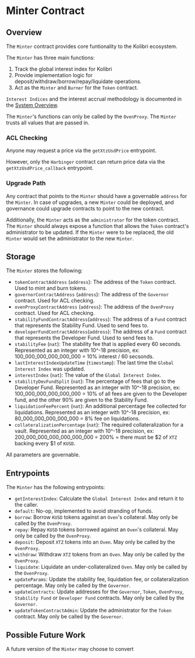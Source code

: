 # Minter Contract

## Overview

The `Minter` contract provides core funtionality to the Kolibri ecosystem. 

The `Minter` has three main functions:
1) Track the global interest index for Kolibri
2) Provide implementation logic for deposit/withdraw/borrow/repay/liquidate operations.
3) Act as the `Minter` and `Burner` for the `Token` contract.

`Interest Indices` and the interest accrual methodology is documented in the [System Overview](overview.md).

The `Minter`'s functions can only be called by the `OvenProxy`. The `Minter` trusts all values that are passed in. 

### ACL Checking

Anyone may request a price via the `getXtzUsdPrice` entrypoint.

However, only the `Harbinger` contract can return price data via the `getXtzUsdPrice_callback` entrypoint.

### Upgrade Path

Any contract that points to the `Minter` should have a governable `address` for the `Minter`. In case of upgrades, a new `Minter` could be deployed, and governance could upgrade contracts to point to the new contract.

Additionally, the `Minter` acts as the `administrator` for the token contract. The `Minter` should always expose a function that allows the `Token` contract's administrator to be updated. If the `Minter` were to be replaced, the old `Minter` would set the administrator to the new `Minter`.

## Storage

The `Minter` stores the following:
- `tokenContractAddress` (`address`): The address of the `Token` contract. Used to mint and burn tokens.
- `governorContractAddress` (`address`): The address of the `Governor` contract. Used for ACL checking.
- `ovenProxyContractAddress` (`address`): The address of the `OvenProxy` contract. Used for ACL checking.
- `stabilityFundContractAddress`(`address`): The address of a `Fund` contract that represents the Stability Fund. Used to send fees to.
- `developerFundContractAddress`(`address`): The address of a `Fund` contract that represents the Developer Fund. Used to send fees to.
- `stabilityFee` (`nat`): The stability fee that is applied every 60 seconds. Represented as an integer with 10^-18 precision, ex: 100_000_000_000_000_000 = 10% interest / 60 secsonds.
- `lastInterestIndexUpdateTime` (`timestamp`): The last time the `Global Interest Index` was updated.
- `interestIndex` (`nat`): The value of the `Global Interest Index`.
- `stabilityDevFundSplit` (`nat`): The percentage of fees that go to the Developer Fund. Represented as an integer with 10^-18 precision, ex: 100_000_000_000_000_000 = 10% of all fees are given to the Developer fund, and the other 90% are given to the Stability Fund.
- `liquidationFeePercent` (`nat`): An additional percentage fee collected for liquidations. Represented as an integer with 10^-18 precision, ex: 80_000_000_000_000_000 = 8% fee on liquidations.
- `collateralizationPercentage` (`nat`): The required collateralization for a vault. Represented as an integer with 10^-18 precision, ex:
200_000_000_000_000_000_000 = 200% = there must be $2 of `XTZ` backing every $1 of `KUSD`.

All parameters are governable.

## Entrypoints

The `Minter` has the following entrypoints:
- `getInterestIndex`: Calculate the `Global Interest Index` and return it to the caller.
- `default`: No-op, implemented to avoid stranding of funds.
- `borrow`: Borrow `KUSD` tokens against an `Oven`'s collateral. May only be called by the `OvenProxy`.
- `repay`: Repay `KUSD` tokens borrowed against an `Oven`'s collateral. May only be called by the `OvenProxy`.
- `deposit`: Deposit `XTZ` tokens into an `Oven`. May only be called by the `OvenProxy`.
- `withdraw`: Withdraw `XTZ` tokens from an `Oven`. May only be called by the `OvenProxy`.
- `liquidate`: Liquidate an under-collateralized `Oven`. May only be called by the `OvenProxy`.
- `updateParams`: Update the stability fee, liquidation fee, or collateralization percentage. May only be called by the `Governor`.
- `updateContracts`: Update addresses for the `Governor`, `Token`, `OvenProxy`, `Stability Fund` or `Developer Fund` contracts. May only be called by the `Governor`.
- `updateTokenContractAdmin`: Update the administrator for the `Token` contract. May only be called by the `Governor`.

## Possible Future Work

A future version of the `Minter` may choose to convert 